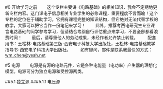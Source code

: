 #0 开始学习之前
    这个专栏主要讲《电路基础》的相关知识，我会不定期地更新专栏内容。这门课电子信息相关专业学生的必修课程，重要程度不言而喻！这个专栏的定位在于辅助学习，它拥有课程完整的知识结构，但它绝对无法代替学校的教学，大家可以把它当作一份笔记来学习！
    此外，推荐考西电研究生专业课含电路基础的同学参考学习，但请结合考纲自行评估重点来学习，不要全部都看浪费时间！
    最后，请尊重他人的劳动成果，未经作者允许禁止转载。
    配套用书：王松林-电路基础第三版-西安电子科技大学出版社，王松林-电路基础教学指导书-西安电子科技大学出版社。
    如有疑问，邮件是联系我最快的方式：wm_chen@yeah.net

#5 电源
    电源是有源的电路元件，它是各种电能量（电功率）产生器的理想化模型。电源可分为独立电源和受控源两类。

##5.1 独立源
###5.1.1 电压源
